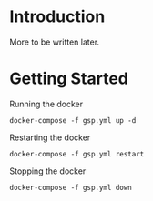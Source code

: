# Introduction

More to be written later.

# Getting Started

Running the docker
```
docker-compose -f gsp.yml up -d
```

Restarting the docker
```
docker-compose -f gsp.yml restart
```

Stopping the docker
```
docker-compose -f gsp.yml down
```